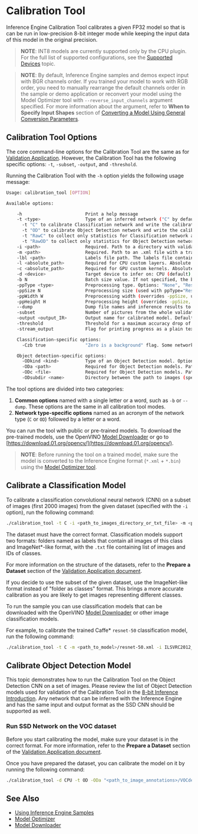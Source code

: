 # Calibration Tool

Inference Engine Calibration Tool calibrates a given FP32 model so that is can be run in low-precision 8-bit integer
mode while keeping the input data of this model in the original precision.

> **NOTE**: INT8 models are currently supported only by the CPU plugin. For the full list of supported configurations, see the [Supported Devices](./docs/IE_DG/supported_plugins/Supported_Devices.md) topic.

> **NOTE**: By default, Inference Engine samples and demos expect input with BGR channels order. If you trained your model to work with RGB order, you need to manually rearrange the default channels order in the sample or demo application or reconvert your model using the Model Optimizer tool with `--reverse_input_channels` argument specified. For more information about the argument, refer to **When to Specify Input Shapes** section of [Converting a Model Using General Conversion Parameters](./docs/MO_DG/prepare_model/convert_model/Converting_Model_General.md).

## Calibration Tool Options

The core command-line options for the Calibration Tool are the same as for
[Validation Application](./inference-engine/samples/validation_app/README.md). However, the Calibration Tool has the following specific options: `-t`, `-subset`, `-output`, and `-threshold`.

Running the Calibration Tool with the `-h` option yields the following usage message:
```sh  
Usage: calibration_tool [OPTION]

Available options:

    -h                        Print a help message
    -t <type>                 Type of an inferred network ("C" by default)
      -t "C" to calibrate Classification network and write the calibrated network to IR
      -t "OD" to calibrate Object Detection network and write the calibrated network to IR
      -t "RawC" to collect only statistics for Classification network and write statistics to IR. With this option, a model is not calibrated. For calibration and statisctics collection, use "-t C" instead.
      -t "RawOD" to collect only statistics for Object Detection network and write statistics to IR. With this option, a model is not calibrated. For calibration and statisctics collection, use "-t OD" instead
    -i <path>                 Required. Path to a directory with validation images. For Classification models, the directory must contain folders named as labels with images inside or a .txt file with a list of images. For Object Detection models, the dataset must be in VOC format.
    -m <path>                 Required. Path to an .xml file with a trained model, including model name and extension.
    -lbl <path>               Labels file path. The labels file contains names of the dataset classes
    -l <absolute_path>        Required for CPU custom layers. Absolute path to a shared library with the kernel implementations.
    -c <absolute_path>        Required for GPU custom kernels. Absolute path to an .xml file with the kernel descriptions.
    -d <device>               Target device to infer on: CPU (default), GPU, FPGA, HDDL or MYRIAD. The application looks for a suitable plugin for the specified device.
    -b N                      Batch size value. If not specified, the batch size value is taken from IR
    -ppType <type>            Preprocessing type. Options: "None", "Resize", "ResizeCrop"
    -ppSize N                 Preprocessing size (used with ppType="ResizeCrop")
    -ppWidth W                Preprocessing width (overrides -ppSize, used with ppType="ResizeCrop")
    -ppHeight H               Preprocessing height (overrides -ppSize, used with ppType="ResizeCrop")
    --dump                    Dump file names and inference results to a .csv file
    -subset                   Number of pictures from the whole validation set tocreate the calibration dataset. Default value is 0, which stands forthe whole provided dataset
    -output <output_IR>       Output name for calibrated model. Default is <original_model_name>_i8.xml|bin
    -threshold                Threshold for a maximum accuracy drop of quantized model. Must be an integer number (percents) without a percent sign. Default value is 1, which stands for accepted accuracy drop in 1%
    -stream_output            Flag for printing progress as a plain text.When used, interactive progress bar is replaced with multiline output

    Classification-specific options:
      -Czb true               "Zero is a background" flag. Some networks are trained with a modified dataset where the class IDs  are enumerated from 1, but 0 is an undefined "background" class (which is never detected)

    Object detection-specific options:
      -ODkind <kind>          Type of an Object Detection model. Options: SSD
      -ODa <path>             Required for Object Detection models. Path to a directory containing an .xml file with annotations for images.
      -ODc <file>             Required for Object Detection models. Path to a file with a list of classes
      -ODsubdir <name>        Directory between the path to images (specified with -i) and image name (specified in the .xml file). For VOC2007 dataset, use JPEGImages.
```

The tool options are divided into two categories:
1. **Common options** named with a single letter or a word, such as <code>-b</code> or <code>--dump</code>.
   These options are the same in all calibration tool modes.
2. **Network type-specific options** named as an acronym of the network type (<code>C</code> or <code>OD</code>)
   followed by a letter or a word.

You can run the tool with public or pre-trained models. To download the pre-trained models, use the OpenVINO [Model Downloader](https://github.com/opencv/open_model_zoo/tree/2018/model_downloader) or go to [https://download.01.org/opencv/](https://download.01.org/opencv/).

> **NOTE**: Before running the tool on a trained model, make sure the model is converted to the Inference Engine format (`*.xml` + `*.bin`) using the [Model Optimizer tool](./docs/MO_DG/Deep_Learning_Model_Optimizer_DevGuide.md).

## Calibrate a Classification Model

To calibrate a classification convolutional neural network (CNN)
on a subset of images (first 2000 images) from the given dataset (specified with the `-i` option), run the following command:

```bash
./calibration_tool -t C -i <path_to_images_directory_or_txt_file> -m <path_to_classification_model>/<model_name>.xml -d <CPU|GPU> -subset 2000
```

The dataset must have the correct format. Classification models support two formats: folders
named as labels that contain all images of this class and ImageNet*-like format, with the
`.txt` file containing list of images and IDs of classes.

For more information on the structure of the datasets, refer to the **Prepare a Dataset** section of the
[Validation Application document](./inference-engine/samples/validation_app/README.md).

If you decide to use the subset of the given dataset, use the ImageNet-like format
instead of "folder as classes" format. This brings a more accurate calibration as you are likely to get images
representing different classes.

To run the sample you can use classification models that can be downloaded with the OpenVINO [Model Downloader](https://github.com/opencv/open_model_zoo/tree/2018/model_downloader) or other image classification models.

For example, to calibrate the trained Caffe\* `resnet-50` classification model, run the following command:

```bash
./calibration_tool -t C -m <path_to_model>/resnet-50.xml -i ILSVRC2012_val.txt -Czb false -ppType "ResizeCrop" -ppSize 342 -b 1 -d CPU -subset 2000
```

## Calibrate Object Detection Model

This topic demonstrates how to run the Calibration Tool on the Object Detection CNN on a set of images. Please
review the list of Object Detection models used for validation of the Calibration Tool
in the [8-bit Inference Introduction](./docs/IE_DG/Int8Inference.md).
Any network that can be inferred with the Inference Engine and has the same input and output
format as the SSD CNN should be supported as well.

### Run SSD Network on the VOC dataset

Before you start calibrating the model, make sure your dataset is in the correct format. For more information,
refer to the **Prepare a Dataset** section of the
[Validation Application document](./inference-engine/samples/validation_app/README.md).

Once you have prepared the dataset, you can calibrate the model on it by running the following command:
```bash
./calibration_tool -d CPU -t OD -ODa "<path_to_image_annotations>/VOCdevkit/VOC2007/Annotations" -i "<path_to_image_directory>/VOCdevkit" -m "<path_to_model>/vgg_voc0712_ssd_300x300.xml" -ODc "<path_to_classes_list>/VOC_SSD_Classes.txt" -ODsubdir JPEGImages -subset 500
```

## See Also

* [Using Inference Engine Samples](./docs/IE_DG/Samples_Overview.md)
* [Model Optimizer](./docs/MO_DG/Deep_Learning_Model_Optimizer_DevGuide.md)
* [Model Downloader](https://github.com/opencv/open_model_zoo/tree/2018/model_downloader)
